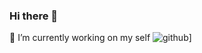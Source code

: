 ### Hi there 👋
 🔭 I’m currently working on my self
![github](https://img.shields.io/badge/GitHub-000000?style=for-the-badge&logo=GitHub&logoColor=white)]
<!--
**akalewoled/akalewoled** is a ✨ _special_ ✨ repository because its `README.md` (this file) appears on your GitHub profile.

Here are some ideas to get you started:

 🔭 I’m currently working on ..
- 🌱 I’m currently learning ...
- 👯 I’m looking to collaborate on ...
- 🤔 I’m looking for help with ...
- 💬 Ask me about ...
- 📫 How to reach me: ...
- 😄 Pronouns: ...
- ⚡ Fun fact: ...
-->
